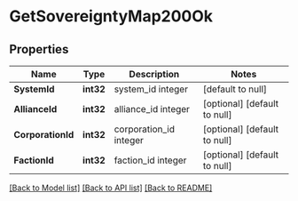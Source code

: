 # GetSovereigntyMap200Ok

## Properties
Name | Type | Description | Notes
------------ | ------------- | ------------- | -------------
**SystemId** | **int32** | system_id integer | [default to null]
**AllianceId** | **int32** | alliance_id integer | [optional] [default to null]
**CorporationId** | **int32** | corporation_id integer | [optional] [default to null]
**FactionId** | **int32** | faction_id integer | [optional] [default to null]

[[Back to Model list]](../README.md#documentation-for-models) [[Back to API list]](../README.md#documentation-for-api-endpoints) [[Back to README]](../README.md)


